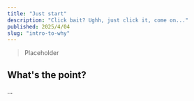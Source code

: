 ```yaml
---
title: "Just start"
description: "Click bait? Ughh, just click it, come on..."
published: 2025/4/04
slug: "intro-to-why"
---
```


> Placeholder


## What's the point?
...

